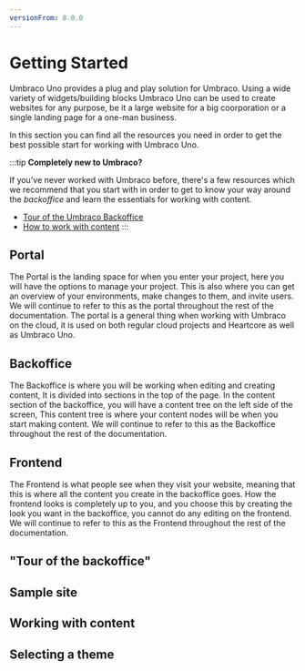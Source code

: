 ```yaml
---
versionFrom: 8.0.0
---
```


# Getting Started

Umbraco Uno provides a plug and play solution for Umbraco. Using a wide variety of widgets/building blocks Umbraco Uno can be used to create websites for any purpose, be it a large website for a big coorporation or a single landing page for a one-man business.

In this section you can find all the resources you need in order to get the best possible start for working with Umbraco Uno.

:::tip
**Completely new to Umbraco?**

If you've never worked with Umbraco before, there's a few resources which we recommend that you start with in order to get to know your way around the *backoffice* and learn the essentials for working with content.

* [Tour of the Umbraco Backoffice](link)
* [How to work with content](link)
:::

## Portal

The Portal is the landing space for when you enter your project, here you will have the options to manage your project.
This is also where you can get an overview of your environments, make changes to them, and invite users.
We will continue to refer to this as the portal throughout the rest of the documentation.
The portal is a general thing when working with Umbraco on the cloud, it is used on both regular cloud projects and Heartcore as well as Umbraco Uno.

## Backoffice

The Backoffice is where you will be working when editing and creating content, It is divided into sections in the top of the page.
In the content section of the backoffice, you will have a content tree on the left side of the screen, This content tree is where your content nodes will be when you start making content.
We will continue to refer to this as the Backoffice throughout the rest of the documentation.

## Frontend

The Frontend is what people see when they visit your website, meaning that this is where all the content you create in the backoffice goes.
How the frontend looks is completely up to you, and you choose this by creating the look you want in the backoffice, you cannot do any editing on the frontend.
We will continue to refer to this as the Frontend throughout the rest of the documentation.

## "Tour of the backoffice"

## Sample site

## Working with content

## Selecting a theme
